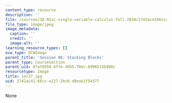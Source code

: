 ```yaml
---
content_type: resource
description: ''
file: /courses/18-01sc-single-variable-calculus-fall-2010/2742ac4166cce2272bc6d8eab1f54377_lec37.jpg
file_type: image/jpeg
image_metadata:
  caption: ''
  credit: ''
  image-alt: ''
learning_resource_types: []
ocw_type: OCWImage
parent_title: 'Session 96: Stacking Blocks'
parent_type: CourseSection
parent_uid: 67af8950-4ffe-36b5-70ec-6996515b988c
resourcetype: Image
title: lec37.jpg
uid: 2742ac41-66cc-e227-2bc6-d8eab1f54377
---
```

None

